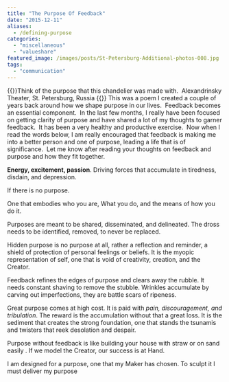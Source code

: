 ```yaml
---
title: "The Purpose Of Feedback"
date: "2015-12-11"
aliases:
  - /defining-purpose
categories: 
  - "miscellaneous"
  - "valueshare"
featured_image: /images/posts/St-Petersburg-Additional-photos-008.jpg
tags: 
  - "communication"
---
```


{{<featuredimage>}}Think of the purpose that this chandelier was made with.  Alexandrinsky Theater, St. Petersburg, Russia {{</featuredimage>}}
This was a poem I created a couple of years back around how we shape purpose in our lives.  Feedback becomes an essential component.  In the last few months, I really have been focused on getting clarity of purpose and have shared a lot of my thoughts to garner feedback.  It has been a very healthy and productive exercise.  Now when I read the words below, I am really encouraged that feedback is making me into a better person and one of purpose, leading a life that is of significance.  Let me know after reading your thoughts on feedback and purpose and how they fit together.

**Energy, excitement, passion**. Driving forces that accumulate in tiredness, disdain, and depression.

If there is no purpose.

One that embodies who you are, What you do, and the means of how you do it.

Purposes are meant to be shared, disseminated, and delineated. The dross needs to be identified, removed, to never be replaced.

Hidden purpose is no purpose at all, rather a reflection and reminder, a shield of protection of personal feelings or beliefs. It is the myopic representation of self, one that is void of creativity, creation, and the Creator.

Feedback refines the edges of purpose and clears away the rubble. It needs constant shaving to remove the stubble. Wrinkles accumulate by carving out imperfections, they are battle scars of ripeness.

Great purpose comes at high cost. It is paid with _pain, discouragement, and tribulation_. The reward is the accumulation without that a great loss. It is the sediment that creates the strong foundation, one that stands the tsunamis and twisters that reek desolation and despair.

Purpose without feedback is like building your house with straw or on sand easily . If we model the Creator, our success is at Hand.

I am designed for a purpose, one that my Maker has chosen. To sculpt it I must deliver my purpose

